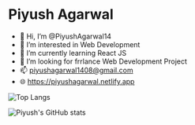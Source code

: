 # Piyush Agarwal
- 👋 Hi, I’m @PiyushAgarwal14
- 👀 I’m interested in Web Development
- 🌱 I’m currently learning React JS
- 💞️ I’m looking for frrlance Web Development Project 
- 📫 piyushagarwal1408@gmail.com
- :globe_with_meridians: https://piyushagarwal.netlify.app

![Top Langs](https://github-readme-stats.vercel.app/api/top-langs/?username=Piyush5521&hide_progress=true)

![Piyush's GitHub stats](https://github-readme-stats.vercel.app/api?username=Piyush5521&show_icons=true&theme=highcontrast)
